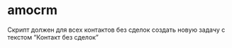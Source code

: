 # amocrm
Скрипт должен для всех контактов без сделок создать новую задачу с текстом “Контакт без сделок”
